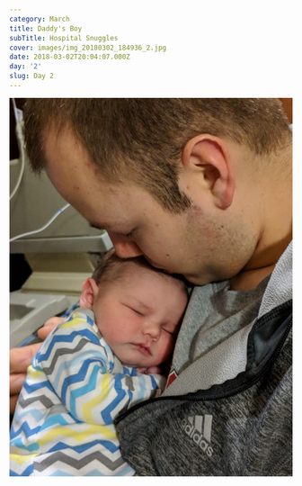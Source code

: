```yaml
---
category: March
title: Daddy's Boy
subTitle: Hospital Snuggles
cover: images/img_20180302_184936_2.jpg
date: 2018-03-02T20:04:07.000Z
day: '2'
slug: Day 2
---
```

![null](images/img_20180302_184936_2.jpg)

